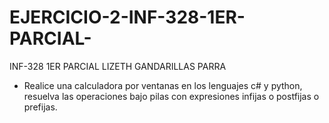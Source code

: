 # EJERCICIO-2-INF-328-1ER-PARCIAL-
INF-328 1ER PARCIAL LIZETH GANDARILLAS PARRA
- Realice una calculadora por ventanas en los lenguajes c# y python, resuelva las operaciones bajo pilas con expresiones infijas o postfijas o prefijas.
